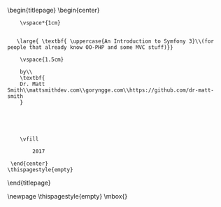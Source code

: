 
\begin{titlepage}
    \begin{center}
    
        \vspace*{1cm}
        

       \large{ \textbf{ \uppercase{An Introduction to Symfony 3}\\(for people that already know OO-PHP and some MVC stuff)}}
        
        \vspace{1.5cm}

        by\\
        \textbf{
        Dr. Matt Smith\\mattsmithdev.com\\goryngge.com\\https://github.com/dr-matt-smith
        }

       

        
        
        \vfill
  
            2017

     \end{center}
    \thispagestyle{empty}
\end{titlepage} 

\newpage
\thispagestyle{empty}
\mbox{}
